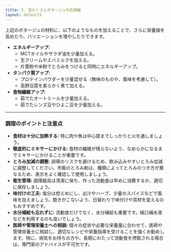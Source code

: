 ```yaml
---
title: 5. 具だくさんポタージュの応用編
layout: default1
---
```

上記のポタージュの材料に、以下のようなものを加えることで、さらに栄養価を高めたり、バリエーションを増やしたりできます。

* **エネルギーアップ:**
    * MCTオイルやサラダ油を少量加える。
    * 生クリームやエバミルクを加える。
    * 片栗粉や米粉でとろみをつけると同時にエネルギーアップ。
* **タンパク質アップ:**
    * プロテインパウダーを少量混ぜる（無味のものや、風味を考慮して）。
    * 高野豆腐を柔らかく煮て加える。
* **食物繊維アップ:**
    * 茹でたオートミールを少量加える。
    * 茹でたレンズ豆やひよこ豆を少量加える。

---

### 調理のポイントと注意点

* **食材は十分に加熱する:** 特に肉や魚は中心部までしっかりと火を通しましょう。
* **徹底的にミキサーにかける:** 食材の繊維が残らないよう、なめらかになるまでミキサーにかけることが重要です。
* **とろみ加減の調整:** 誤嚥のリスクを避けるため、飲み込みやすいとろみ加減に調整してください。市販のとろみ剤は、種類によってとろみのつき方が異なるため、表示をよく確認して使用しましょう。
* **衛生管理:** 調理器具は清潔に保ち、作った流動食は早めに消費するか、適切に保存しましょう。
* **味付けの工夫:** 塩分は控えめにし、出汁やハーブ、少量のスパイスなどで風味を加えましょう。飽きがこないよう、日替わりで味付けや具材を変えるのもおすすめです。
* **水分補給も忘れずに:** 流動食だけでなく、水分補給も重要です。経口補水液などを利用するのも良いでしょう。
* **医師や管理栄養士への相談:** 個々の症状や必要な栄養量に合わせて、医師や管理栄養士に相談し、適切なレシピや栄養指導を受けることを強くお勧めします。特に、病気をお持ちの方や、長期にわたって流動食を摂取される場合は、専門家のアドバイスが不可欠です。
